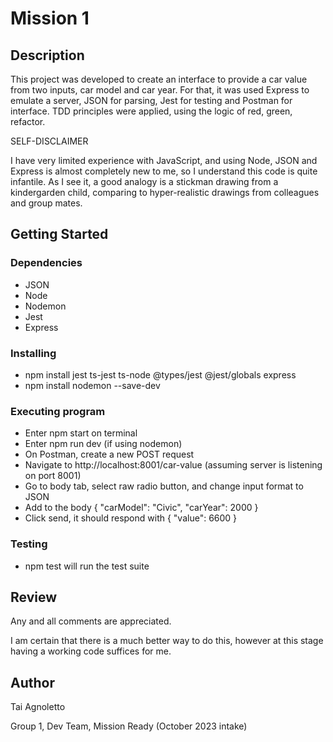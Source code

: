 # Mission 1

## Description

This project was developed to create an interface to provide a car value from two inputs, car model and car year.
For that, it was used Express to emulate a server, JSON for parsing, Jest for testing and Postman for interface.
TDD principles were applied, using the logic of red, green, refactor.

SELF-DISCLAIMER

I have very limited experience with JavaScript, and using Node, JSON and Express is almost completely new to me, so I understand this code is quite infantile. As I see it, a good analogy is a stickman drawing from a kindergarden child, comparing to hyper-realistic drawings from colleagues and group mates.

## Getting Started

### Dependencies

* JSON
* Node
* Nodemon
* Jest
* Express

### Installing

* npm install jest ts-jest ts-node @types/jest @jest/globals express
* npm install nodemon --save-dev

### Executing program

* Enter npm start on terminal
* Enter npm run dev (if using nodemon)
* On Postman, create a new POST request
* Navigate to http://localhost:8001/car-value (assuming server is listening on port 8001)
* Go to body tab, select raw radio button, and change input format to JSON
* Add to the body { "carModel": "Civic", "carYear": 2000 }
* Click send, it should respond with { "value": 6600 }

### Testing

* npm test will run the test suite

## Review

Any and all comments are appreciated.

I am certain that there is a much better way to do this, however at this stage having a working code suffices for me.

## Author

Tai Agnoletto

Group 1, Dev Team, Mission Ready (October 2023 intake)